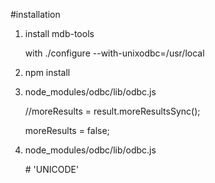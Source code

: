 #installation

1. install mdb-tools

    with ./configure --with-unixodbc=/usr/local

2. npm install
3. node_modules/odbc/lib/odbc.js

    //moreResults = result.moreResultsSync();

    moreResults = false;

4. node_modules/odbc/lib/odbc.js

    \#        'UNICODE'
